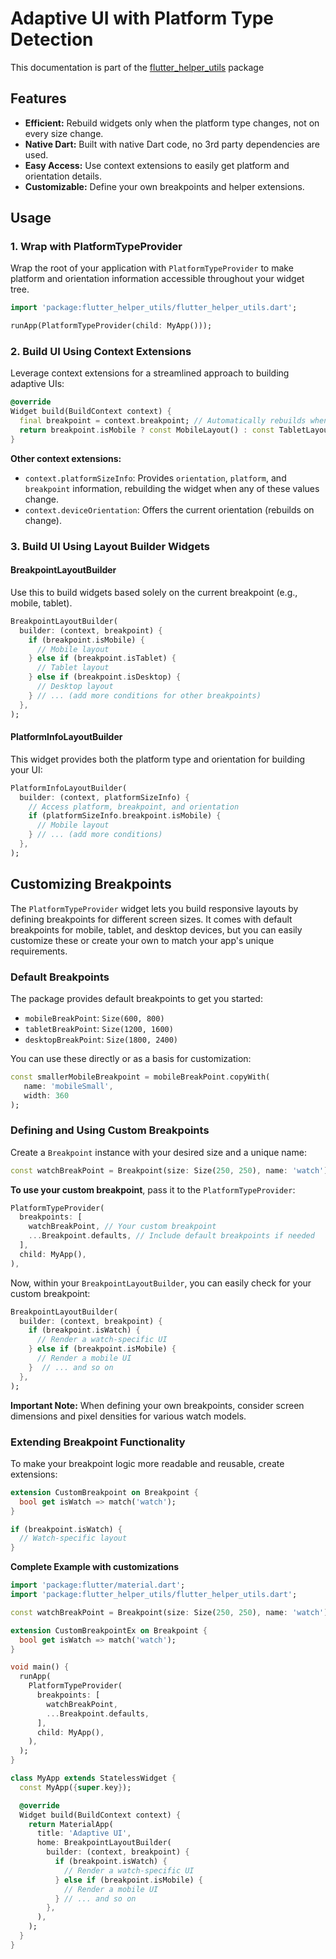 # Adaptive UI with Platform Type Detection

This documentation is part of the [flutter_helper_utils](https://pub.dev/packages/flutter_helper_utils) package

## Features

- **Efficient:** Rebuild widgets only when the platform type changes, not on every size change.
- **Native Dart:** Built with native Dart code, no 3rd party dependencies are used.
- **Easy Access:** Use context extensions to easily get platform and orientation details.
- **Customizable:** Define your own breakpoints and helper extensions.

## Usage

### 1. Wrap with PlatformTypeProvider

Wrap the root of your application with `PlatformTypeProvider` to make platform and orientation information accessible throughout your widget tree.

```dart
import 'package:flutter_helper_utils/flutter_helper_utils.dart';

runApp(PlatformTypeProvider(child: MyApp()));
```

### 2. Build UI Using Context Extensions

Leverage context extensions for a streamlined approach to building adaptive UIs:

```dart
@override
Widget build(BuildContext context) {
  final breakpoint = context.breakpoint; // Automatically rebuilds when the breakpoint changes
  return breakpoint.isMobile ? const MobileLayout() : const TabletLayout();
}
```

**Other context extensions:**

* `context.platformSizeInfo`:  Provides `orientation`, `platform`, and `breakpoint` information, rebuilding the widget when any of these values change.
* `context.deviceOrientation`: Offers the current orientation (rebuilds on change).

### 3. Build UI Using Layout Builder Widgets

#### BreakpointLayoutBuilder

Use this to build widgets based solely on the current breakpoint (e.g., mobile, tablet).

```dart
BreakpointLayoutBuilder(
  builder: (context, breakpoint) {
    if (breakpoint.isMobile) {
      // Mobile layout
    } else if (breakpoint.isTablet) {
      // Tablet layout
    } else if (breakpoint.isDesktop) {
      // Desktop layout
    } // ... (add more conditions for other breakpoints)
  },
);
```

#### PlatformInfoLayoutBuilder

This widget provides both the platform type and orientation for building your UI:

```dart
PlatformInfoLayoutBuilder(
  builder: (context, platformSizeInfo) {
    // Access platform, breakpoint, and orientation
    if (platformSizeInfo.breakpoint.isMobile) {
      // Mobile layout
    } // ... (add more conditions)
  },
);
```

## Customizing Breakpoints

The `PlatformTypeProvider` widget lets you build responsive layouts by defining breakpoints for different screen sizes. It comes with default breakpoints for mobile, tablet, and desktop devices, but you can easily customize these or create your own to match your app's unique requirements.

### Default Breakpoints

The package provides default breakpoints to get you started:

- `mobileBreakPoint`:  `Size(600, 800)`
- `tabletBreakPoint`: `Size(1200, 1600)`
- `desktopBreakPoint`: `Size(1800, 2400)`

You can use these directly or as a basis for customization:

```dart
const smallerMobileBreakpoint = mobileBreakPoint.copyWith(
   name: 'mobileSmall', 
   width: 360
);
```

### Defining and Using Custom Breakpoints

Create a `Breakpoint` instance with your desired size and a unique name:

```dart
const watchBreakPoint = Breakpoint(size: Size(250, 250), name: 'watch');
```

**To use your custom breakpoint**, pass it to the `PlatformTypeProvider`:

```dart
PlatformTypeProvider(
  breakpoints: [
    watchBreakPoint, // Your custom breakpoint
    ...Breakpoint.defaults, // Include default breakpoints if needed
  ],
  child: MyApp(),
),
```

Now, within your `BreakpointLayoutBuilder`, you can easily check for your custom breakpoint:

```dart
BreakpointLayoutBuilder(
  builder: (context, breakpoint) {
    if (breakpoint.isWatch) { 
      // Render a watch-specific UI
    } else if (breakpoint.isMobile) {
      // Render a mobile UI
    }  // ... and so on
  },
);
```

**Important Note:** When defining your own breakpoints, consider screen dimensions and pixel densities for various watch models.

### Extending Breakpoint Functionality

To make your breakpoint logic more readable and reusable, create extensions:

```dart
extension CustomBreakpoint on Breakpoint {
  bool get isWatch => match('watch');  
}

if (breakpoint.isWatch) {
  // Watch-specific layout
}
```

**Complete Example with customizations** 

```dart
import 'package:flutter/material.dart';
import 'package:flutter_helper_utils/flutter_helper_utils.dart';

const watchBreakPoint = Breakpoint(size: Size(250, 250), name: 'watch');

extension CustomBreakpointEx on Breakpoint {
  bool get isWatch => match('watch');
}

void main() {
  runApp(
    PlatformTypeProvider(
      breakpoints: [
        watchBreakPoint,
        ...Breakpoint.defaults,
      ],
      child: MyApp(),
    ),
  );
}

class MyApp extends StatelessWidget {
  const MyApp({super.key});

  @override
  Widget build(BuildContext context) {
    return MaterialApp(
      title: 'Adaptive UI',
      home: BreakpointLayoutBuilder(
        builder: (context, breakpoint) {
          if (breakpoint.isWatch) {
            // Render a watch-specific UI
          } else if (breakpoint.isMobile) {
            // Render a mobile UI
          } // ... and so on
        },
      ),
    );
  }
}
```
